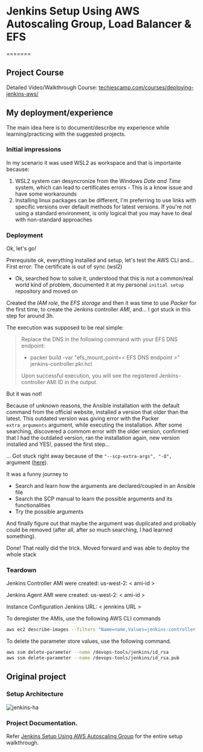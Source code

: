 # Jenkins Setup Using AWS Autoscaling Group, Load Balancer & EFS
=======
## Project Course

Detailed Video/Walkthrough Course: [techiescamp.com/courses/deploying-jenkins-aws/](https://techiescamp.com/courses/deploying-jenkins-aws/)

## My deployment/experience

The main idea here is to document/describe my experience while learning/practicing with the suggested projects.

### Initial impressions

In my scenario it was used WSL2 as workspace and that is importante because: 
  1. WSL2 system can desyncronize from the Windows _Date and Time_ system, which can lead to certificates errors
    - This is a know issue and have some workarounds
  1. Installing linux packages can be different, I'm preferring to use links with specific versions over default methods for latest versions. If you're not using a standard environment, is only logical that you may have to deal with non-standard approaches

### Deployment 

Ok, let's go!

Prerequisite ok, everything installed and setup, let's test the AWS CLI and... First error: The certificate is out of sync (wsl2)
  - Ok, searched how to solve it, understood that this is not a common/real world kind of problem, documented it at my personal `initial setup` repository and moved on

Created the _IAM role_, the _EFS storage_ and then it was time to use _Packer_ for the first time, to create the Jenkins controller _AMI_, and... I got stuck in this step for around 3h.

The execution was supposed to be real simple:
>Replace the DNS in the following command with your EFS DNS endpoint:
> - packer build -var "efs_mount_point=< EFS DNS endpoint >" jenkins-controller.pkr.hcl
>
>Upon successful execution, you will see the registered Jenkins-controller AMI ID in the output.

But it was not!

Because of unknown reasons, the Ansible installation with the default command from the official website, installed a version that older than the latest. This outdated version was giving error with the Packer `extra_arguments` argument, while executing the installation. After some searching, discovered a commom error  with the older version, confirmed that I had the outdated version, ran the installation again, new version installed and YES!, passed the first step...

... Got stuck right away because of the `"--scp-extra-args", "-O",` argument ([here](https://github.com/denisolivares/devops-projects/blob/main/01-jenkins-setup/jenkins-controller.pkr.hcl#L35)).

It was a funny journey to
  - Search and learn how the arguments are declared/coupled in an Ansible file
  - Search the SCP manual to learn the possible arguments and its functionalities
  - Try the possible arguments

And finally figure out that maybe the argument was duplicated and probably could be removed (after all, after so much searching, I had learned something).

Done! That really did the trick. Moved forward and was able to deploy the whole stack

### Teardown

Jenkins Controller AMI were created:
us-west-2: < ami-id > 

Jenkins Agent AMI were created:
us-west-2: < ami-id >

Instance Configuration
Jenkins URL: < jennkins URL >

To deregister the AMIs, use the following AWS CLI commands

```bash
aws ec2 describe-images --filters "Name=name,Values=jenkins-controller,jenkins-agent" --query 'Images[*].ImageId' --output text | tr '\t' '\n' | xargs -I {} aws ec2 deregister-image --image-id {}
```

To delete the parameter store values, use the following command.

```bash
aws ssm delete-parameter --name /devops-tools/jenkins/id_rsa
aws ssm delete-parameter --name /devops-tools/jenkins/id_rsa.pub
```


## Original project

### Setup Architecture 

![jenkins-ha](https://user-images.githubusercontent.com/106984297/226690774-66731923-a2cd-45cc-b387-c959e5b713c1.png)

### Project Documentation.

Refer [Jenkins Setup Using AWS Autoscaling Group](https://devopscube.com/jenkins-autoscaling-setup/) for the entire setup walkthrough.
